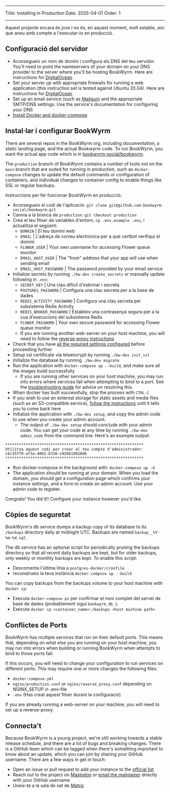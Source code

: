 - - -
Title: Installing in Production Date: 2025-04-01 Order: 1
- - -

Aquest projecte encara és jove i no és, en aquest moment, molt estable, així que aneu amb compte a l'executar-lo en producció.

## Configuració del servidor
- Aconsegueix un nom de domini i configura els DNS del teu servidor. You'll need to point the nameservers of your domain on your DNS provider to the server where you'll be hosting BookWyrm. Here are instructions for [DigitalOcean](https://www.digitalocean.com/community/tutorials/how-to-point-to-digitalocean-nameservers-from-common-domain-registrars)
- Set your server up with appropriate firewalls for running a web application (this instruction set is tested against Ubuntu 20.04). Here are instructions for [DigitalOcean](https://www.digitalocean.com/community/tutorials/initial-server-setup-with-ubuntu-20-04)
- Set up an email service (such as [Mailgun](https://documentation.mailgun.com/en/latest/quickstart.html)) and the appropriate SMTP/DNS settings. Use the service's documentation for configuring your DNS
- [Install Docker and docker-compose](https://docs.docker.com/compose/install/)

## Instal·lar i configurar BookWyrm

There are several repos in the BookWyrm org, including documentation, a static landing page, and the actual Bookwyrm code. To run BookWyrm, you want the actual app code which is in [bookwyrm-social/bookwyrm](https://github.com/bookwyrm-social/bookwyrm).

The `production` branch of BookWyrm contains a number of tools not on the `main` branch that are suited for running in production, such as `docker-compose` changes to update the default commands or configuration of containers, and individual changes to container config to enable things like SSL or regular backups.

Instruccions per fer funcionar BookWyrm en producció:

- Aconsegueix el codi de l'aplicació: `git clone git@github.com:bookwyrm-social/bookwyrm.git`
- Canvia a la branca de `production`: `git checkout production`
- Crea el teu fitxer de variables d'entorn, `cp .env.example .env`, i actualitza el següent:
    - `DOMAIN` | El teu domini web
    - `EMAIL` | L'adreça de correu electrònica per a què certbot verifiqui el domini
    - `FLOWER_USER` | Your own username for accessing Flower queue monitor
    - `EMAIL_HOST_USER` | The "from" address that your app will use when sending email
    - `EMAIL_HOST_PASSWORD` | The password provided by your email service
- Initialize secrets by running `./bw-dev create_secrets` or manually update following in `.env`:
    - `SECRET_KEY` | Una clau difícil d'esbrinar i secreta
    - `POSTGRES_PASSWORD` | Configura una clau secreta per a la base de dades
    - `REDIS_ACTIVITY_PASSWORD` | Configura una clau secreta pel subsistema Redis Activity
    - `REDIS_BROKER_PASSWORD` | Estableix una contrasenya segura per a la cua d'execucions del subsistema Redis
    - `FLOWER_PASSWORD` | Your own secure password for accessing Flower queue monitor
    - If you are running another web-server on your host machine, you will need to follow the [reverse-proxy instructions](/reverse-proxy.html)
- Check that you have [all the required settings configured](/environment.html#required-environment-settings) before proceeding further
- Setup ssl certificate via letsencrypt by running `./bw-dev init_ssl`
- Initialize the database by running `./bw-dev migrate`
- Run the application with `docker-compose up --build`, and make sure all the images build successfully
    - If you are running other services on your host machine, you may run into errors where services fail when attempting to bind to a port. See the [troubleshooting guide](#port_conflicts) for advice on resolving this.
- When docker has built successfully, stop the process with `CTRL-C`
- If you wish to use an external storage for static assets and media files (such as an S3-compatible service), [follow the instructions](/external-storage.html) until it tells you to come back here
- Initialize the application with `./bw-dev setup`, and copy the admin code to use when you create your admin account.
    - The output of `./bw-dev setup` should conclude with your admin code. You can get your code at any time by running `./bw-dev admin_code` from the command line. Here's an example output:

``` { .sh }
*************************************************************
Utilitza aquest codi per crear el teu compte d'administrador:
c6c35779-af3a-4091-b330-c026610920d6
*************************************************************
```

- Run docker-compose in the background with: `docker-compose up -d`
- The application should be running at your domain. When you load the domain, you should get a configuration page which confirms your instance settings, and a form to create an admin account. Use your admin code to register.

Congrats! You did it!! Configure your instance however you'd like.


## Còpies de seguretat

BookWyrm's db service dumps a backup copy of its database to its `/backups` directory daily at midnight UTC. Backups are named `backup__%Y-%m-%d.sql`.

The db service has an optional script for periodically pruning the backups directory so that all recent daily backups are kept, but for older backups, only weekly or monthly backups are kept. To enable this script:

- Descomenta l'última línia a `postgres-docker/cronfile`
- reconstrueix la teva instància `docker-compose up --build`

You can copy backups from the backups volume to your host machine with `docker cp`:

- Executa `docker-compose ps` per confirmar el nom complet del servei de base de dades (probablement sigui `bookwyrm_db_1`.
- Executa `docker cp <container_name>:/backups <host machine path>`

## Conflictes de Ports

BookWyrm has multiple services that run on their default ports. This means that, depending on what else you are running on your host machine, you may run into errors when building or running BookWyrm when attempts to bind to those ports fail.

If this occurs, you will need to change your configuration to run services on different ports. This may require one or more changes the following files:

- `docker-compose.yml`
- `nginx/production.conf` or `nginx/reverse_proxy.conf` depending on NGINX_SETUP in .env-file
- `.env` (Has creat aquest fitxer durant la configuració)

If you are already running a web-server on your machine, you will need to set up a reverse-proxy.

## Connecta't

Because BookWyrm is a young project, we're still working towards a stable release schedule, and there are a lot of bugs and breaking changes. There is a GitHub team which can be tagged when there's something important to know about an update, which you can join by sharing your GitHub username. There are a few ways in get in touch:

 - Open an issue or pull request to add your instance to the [official list](https://joinbookwyrm.com/instances/)
 - Reach out to the project on [Mastodon](https://tech.lgbt/@bookwyrm) or [email the maintainer](mailto:mousereeve@riseup.net) directly with your GitHub username
 - Uneix-te a la sala de xat de [Matrix](https://matrix.to/#/#bookwyrm:matrix.org)
